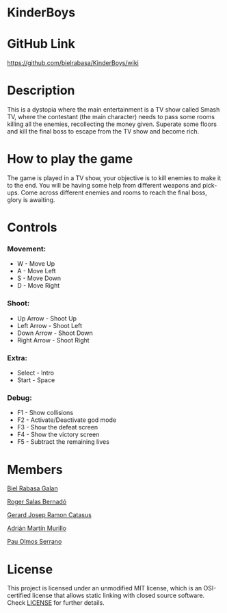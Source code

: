 # KinderBoys

# GitHub Link

https://github.com/bielrabasa/KinderBoys/wiki

# Description

This is a dystopia where the main entertainment is a TV show called Smash TV, where the contestant (the main character) needs to pass some rooms killing all the enemies, recollecting the money given.
Superate some floors and kill the final boss to escape from the TV show and become rich.

# How to play the game

The game is played in a TV show, your objective is to kill enemies to make it to the end. 
You will be having some help from different weapons and pick-ups.
Come across different enemies and rooms to reach the final boss, glory is awaiting.

# Controls

### Movement:
* W - Move Up
* A - Move Left
* S - Move Down
* D - Move Right

### Shoot:
* Up Arrow - Shoot Up
* Left Arrow - Shoot Left
* Down Arrow - Shoot Down
* Right Arrow - Shoot Right

### Extra:
* Select - Intro
* Start - Space

### Debug:
* F1 - Show collisions
* F2 - Activate/Deactivate god mode
* F3 - Show the defeat screen
* F4 - Show the victory screen
* F5 - Subtract the remaining lives

# Members

[Biel Rabasa Galan](https://github.com/bielrabasa)

[Roger Salas Bernadó](https://github.com/Draquian)

[Gerard Josep Ramon Catasus](https://github.com/kramtron)

[Adrián Martín Murillo](https://github.com/Astrorey776)

[Pau Olmos Serrano](https://github.com/PauOlmos)

# License

This project is licensed under an unmodified MIT license, which is an OSI-certified license that allows static linking with closed source software. 
Check [LICENSE](LICENSE) for further details.

